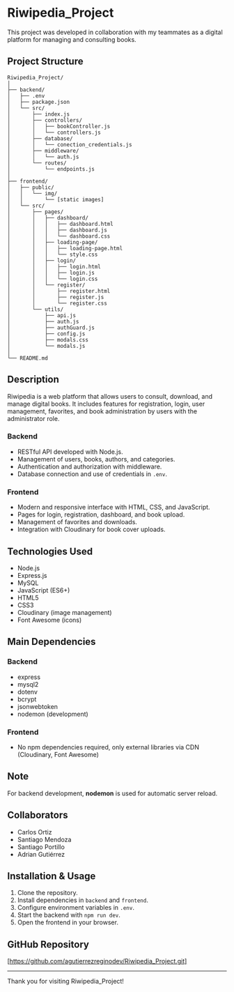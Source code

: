 # Riwipedia_Project

This project was developed in collaboration with my teammates as a digital platform for managing and consulting books.

## Project Structure

```
Riwipedia_Project/
│
├── backend/
│   ├── .env
│   ├── package.json
│   └── src/
│       ├── index.js
│       ├── controllers/
│       │   ├── bookController.js
│       │   └── controllers.js
│       ├── database/
│       │   └── conection_credentials.js
│       ├── middleware/
│       │   └── auth.js
│       └── routes/
│           └── endpoints.js
│
├── frontend/
│   ├── public/
│   │   └── img/
│   │       └── [static images]
│   └── src/
│       ├── pages/
│       │   ├── dashboard/
│       │   │   ├── dashboard.html
│       │   │   ├── dashboard.js
│       │   │   └── dashboard.css
│       │   ├── loading-page/
│       │   │   ├── loading-page.html
│       │   │   └── style.css
│       │   ├── login/
│       │   │   ├── login.html
│       │   │   ├── login.js
│       │   │   └── login.css
│       │   └── register/
│       │       ├── register.html
│       │       ├── register.js
│       │       └── register.css
│       └── utils/
│           ├── api.js
│           ├── auth.js
│           ├── authGuard.js
│           ├── config.js
│           ├── modals.css
│           └── modals.js
│
└── README.md
```

## Description

Riwipedia is a web platform that allows users to consult, download, and manage digital books. It includes features for registration, login, user management, favorites, and book administration by users with the administrator role.

### Backend
- RESTful API developed with Node.js.
- Management of users, books, authors, and categories.
- Authentication and authorization with middleware.
- Database connection and use of credentials in `.env`.

### Frontend
- Modern and responsive interface with HTML, CSS, and JavaScript.
- Pages for login, registration, dashboard, and book upload.
- Management of favorites and downloads.
- Integration with Cloudinary for book cover uploads.

## Technologies Used

- Node.js
- Express.js
- MySQL
- JavaScript (ES6+)
- HTML5
- CSS3
- Cloudinary (image management)
- Font Awesome (icons)

## Main Dependencies

### Backend
- express
- mysql2
- dotenv
- bcrypt
- jsonwebtoken
- nodemon (development)

### Frontend
- No npm dependencies required, only external libraries via CDN (Cloudinary, Font Awesome)

## Note

For backend development, **nodemon** is used for automatic server reload.

## Collaborators

- Carlos Ortiz
- Santiago Mendoza
- Santiago Portillo
- Adrian Gutiérrez

## Installation & Usage
1. Clone the repository.
2. Install dependencies in `backend` and `frontend`.
3. Configure environment variables in `.env`.
4. Start the backend with `npm run dev`.
5. Open the frontend in your browser.

## GitHub Repository

[https://github.com/agutierrezreginodev/Riwipedia_Project.git]

---
Thank you for visiting Riwipedia_Project!